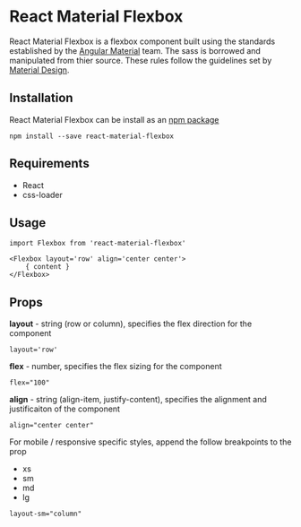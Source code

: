 # React Material Flexbox

React Material Flexbox is a flexbox component built using the standards established by the [Angular Material](https://material.angularjs.org/latest/layout/introduction) team. The sass is borrowed and manipulated from thier source. These rules follow the guidelines set by [Material Design](https://material.google.com/layout/responsive-ui.html#).

## Installation

React Material Flexbox can be install as an [npm package](https://www.npmjs.com/package/react-material-flexbox)

```
npm install --save react-material-flexbox
```

## Requirements

- React
- css-loader

## Usage

```
import Flexbox from 'react-material-flexbox'

<Flexbox layout='row' align='center center'>
	{ content }
</Flexbox>
```

## Props

**layout** - string (row or column), specifies the flex direction for the component

```
layout='row'
```

**flex**   - number, specifies the flex sizing for the component 

```
flex="100"
```

**align**  - string (align-item, justify-content), specifies the alignment and justificaiton of the component

```
align="center center"
```

For mobile / responsive specific styles, append the follow breakpoints to the prop

- xs
- sm
- md
- lg

```
layout-sm="column"
```